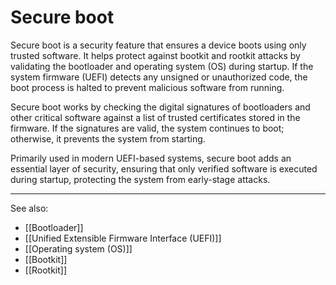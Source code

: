 
# Secure boot

Secure boot is a security feature that ensures a device boots using only trusted software. It helps protect against bootkit and rootkit attacks by validating the bootloader and operating system (OS) during startup. If the system firmware (UEFI) detects any unsigned or unauthorized code, the boot process is halted to prevent malicious software from running.

Secure boot works by checking the digital signatures of bootloaders and other critical software against a list of trusted certificates stored in the firmware. If the signatures are valid, the system continues to boot; otherwise, it prevents the system from starting.

Primarily used in modern UEFI-based systems, secure boot adds an essential layer of security, ensuring that only verified software is executed during startup, protecting the system from early-stage attacks.

---

See also:

- [[Bootloader]]
- [[Unified Extensible Firmware Interface (UEFI)]]
- [[Operating system (OS)]]
- [[Bootkit]]
- [[Rootkit]]